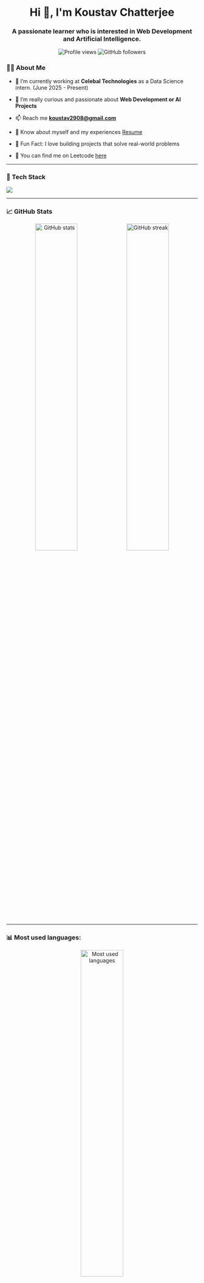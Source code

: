 <h1 align="center">Hi 👋, I'm Koustav Chatterjee</h1>
<h3 align="center">A passionate learner who is interested in Web Development and Artificial Intelligence.</h3>

<p align="center">
  <img src="https://komarev.com/ghpvc/?username=Koustav2908&label=Profile%20views&color=0e75b6&style=flat" alt="Profile views" />
  <img src="https://img.shields.io/github/followers/Koustav2908?label=Followers&style=social" alt="GitHub followers" />
</p>

### 👨‍💻 About Me

-   🔭 I’m currently working at **Celebal Technologies** as a Data Science intern. (June 2025 - Present)

-   👯 I’m really curious and passionate about **Web Development or AI Projects**

-   📫 Reach me **koustav2908@gmail.com**

-   📄 Know about myself and my experiences [Resume](https://drive.google.com/file/d/16mdTdn_Cdpat5sPXSRCabkZwTJfL-am4/view?usp=drivesdk)

-   🧠 Fun Fact: I love building projects that solve real-world problems

-   🧩 You can find me on Leetcode [here](https://leetcode.com/u/Koustav_29/)

---

### 🧠 Tech Stack

<p align="left">
  <img src="https://skillicons.dev/icons?i=python,java,js,react,nodejs,mongodb,c,mysql,html,css,git,github,linux,vscode,typescript,flask" />
</p>

---

### 📈 GitHub Stats

<p align="center">
  <img src="https://github-readme-stats.vercel.app/api?username=Koustav2908&show_icons=true&theme=jolly" alt="GitHub stats" width="47%" />
  <img src="https://github-readme-streak-stats.herokuapp.com/?user=Koustav2908&theme=jolly" alt="GitHub streak" width="47%" />
</p>

---

<h3 align="left"> 📊 Most used languages: </h3>

<p align="center">
    <img src="https://github-readme-stats.vercel.app/api/top-langs/?username=Koustav2908&exclude_repo=anomaly-detection,heart-disease-eda,titanic-dataset-analysis&layout=compact&theme=jolly" alt="Most used languages" width="47%" />
</p>

---

### 🚀 Projects

Here are a few things I’ve built:

-   🧭 **Wanderlust** – An AirBnb type website using MongoDB, Express, EJS, Node.js
-   🌿 **Plant Disease Detection** – CNN-based image classifier

👉 See all my projects: [Repositories](https://github.com/Koustav2908?tab=repositories)

---

### 💬 Let’s Connect!

<p>
  <a href="https://www.linkedin.com/in/koustav-chatterjee-b67ba9250/" target="_blank"><img src="https://img.shields.io/badge/LinkedIn-Koustav%20Chatterjee-blue?logo=linkedin" /></a>
  <a href="mailto:koustav2908@gmail.com"><img src="https://img.shields.io/badge/Email-koustav2908%40gmail.com-red?logo=gmail" /></a>
</p>
